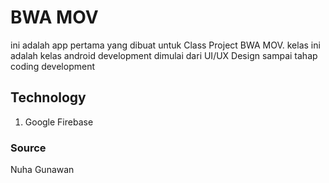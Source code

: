 # BWA MOV
ini adalah app pertama yang dibuat untuk Class Project BWA MOV. kelas ini adalah kelas android development dimulai dari UI/UX Design sampai tahap coding development

## Technology
1. Google Firebase

### Source
Nuha Gunawan
